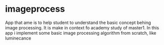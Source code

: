 # imageprocess
App that ame is to help student to understand the basic concept behing image processing. It is make in context fo academy study of master1. In this app i implement some basic image processing algorithm from scratch, like luminecance


